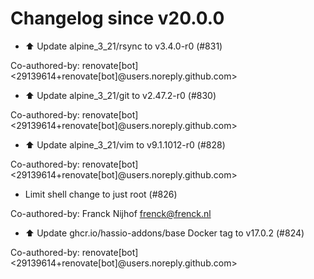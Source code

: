 # Changelog since v20.0.0
- ⬆️ Update alpine_3_21/rsync to v3.4.0-r0 (#831)

Co-authored-by: renovate[bot] <29139614+renovate[bot]@users.noreply.github.com> 
- ⬆️ Update alpine_3_21/git to v2.47.2-r0 (#830)

Co-authored-by: renovate[bot] <29139614+renovate[bot]@users.noreply.github.com> 
- ⬆️ Update alpine_3_21/vim to v9.1.1012-r0 (#828)

Co-authored-by: renovate[bot] <29139614+renovate[bot]@users.noreply.github.com> 
- Limit shell change to just root (#826)

Co-authored-by: Franck Nijhof <frenck@frenck.nl> 
- ⬆️ Update ghcr.io/hassio-addons/base Docker tag to v17.0.2 (#824)

Co-authored-by: renovate[bot] <29139614+renovate[bot]@users.noreply.github.com> 
